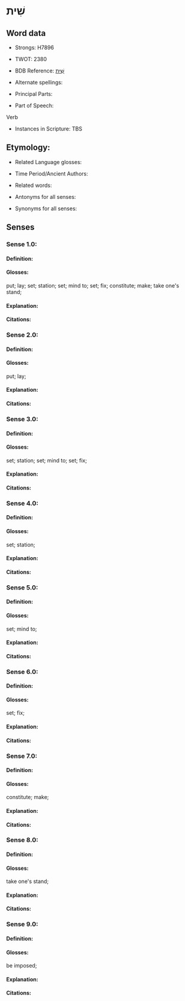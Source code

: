 # שִׁית

<!-- Status: S2="NeedsEdits" -->
<!-- Lexica used for edits:   -->

## Word data

* Strongs: H7896

* TWOT: 2380

* BDB Reference: [שִׁית](rc://en/bdb/dict/v.cx.aa)

* Alternate spellings:

* Principal Parts:

* Part of Speech:

Verb

* Instances in Scripture: TBS

## Etymology:

* Related Language glosses:

* Time Period/Ancient Authors:

* Related words:

* Antonyms for all senses:

* Synonyms for all senses:

## Senses

### Sense 1.0:

#### Definition:

#### Glosses:

put; lay; set; station; set; mind to; set; fix; constitute; make; take one's stand; 

#### Explanation:

#### Citations:



### Sense 2.0:

#### Definition:

#### Glosses:

put; lay; 

#### Explanation:

#### Citations:



### Sense 3.0:

#### Definition:

#### Glosses:

set; station; set; mind to; set; fix; 

#### Explanation:

#### Citations:



### Sense 4.0:

#### Definition:

#### Glosses:

set; station; 

#### Explanation:

#### Citations:



### Sense 5.0:

#### Definition:

#### Glosses:

set; mind to; 

#### Explanation:

#### Citations:



### Sense 6.0:

#### Definition:

#### Glosses:

set; fix; 

#### Explanation:

#### Citations:



### Sense 7.0:

#### Definition:

#### Glosses:

constitute; make; 

#### Explanation:

#### Citations:



### Sense 8.0:

#### Definition:

#### Glosses:

take one's stand; 

#### Explanation:

#### Citations:



### Sense 9.0:

#### Definition:

#### Glosses:

be imposed; 

#### Explanation:

#### Citations:



